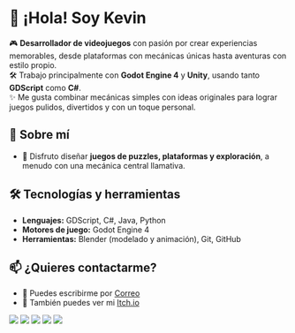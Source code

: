 # 👋 ¡Hola! Soy Kevin

🎮 **Desarrollador de videojuegos** con pasión por crear experiencias memorables, desde plataformas con mecánicas únicas hasta aventuras con estilo propio.  
🛠️ Trabajo principalmente con **Godot Engine 4** y **Unity**, usando tanto **GDScript** como **C#**.  
✨ Me gusta combinar mecánicas simples con ideas originales para lograr juegos pulidos, divertidos y con un toque personal.

## 🧠 Sobre mí

- 🧩 Disfruto diseñar **juegos de puzzles, plataformas y exploración**, a menudo con una mecánica central llamativa.

## 🛠️ Tecnologías y herramientas

- **Lenguajes:** GDScript, C#, Java, Python
- **Motores de juego:** Godot Engine 4
- **Herramientas:** Blender (modelado y animación), Git, GitHub

## 📫 ¿Quieres contactarme?

- 💌 Puedes escribirme por [Correo](mailto:Kevindanielm2004@gmail.com)
- 💼 También puedes ver mi [Itch.io](https://just-kvin.itch.io)
  
![](http://github-profile-summary-cards.vercel.app/api/cards/profile-details?username=Kairbros&theme=2077)
![](http://github-profile-summary-cards.vercel.app/api/cards/most-commit-language?username=Kairbros&theme=2077)
![](http://github-profile-summary-cards.vercel.app/api/cards/repos-per-language?username=Kairbros&theme=2077)
![](http://github-profile-summary-cards.vercel.app/api/cards/stats?username=Kairbros&theme=2077)
![](http://github-profile-summary-cards.vercel.app/api/cards/productive-time?username=Kairbros&theme=2077&utcOffset=8)
